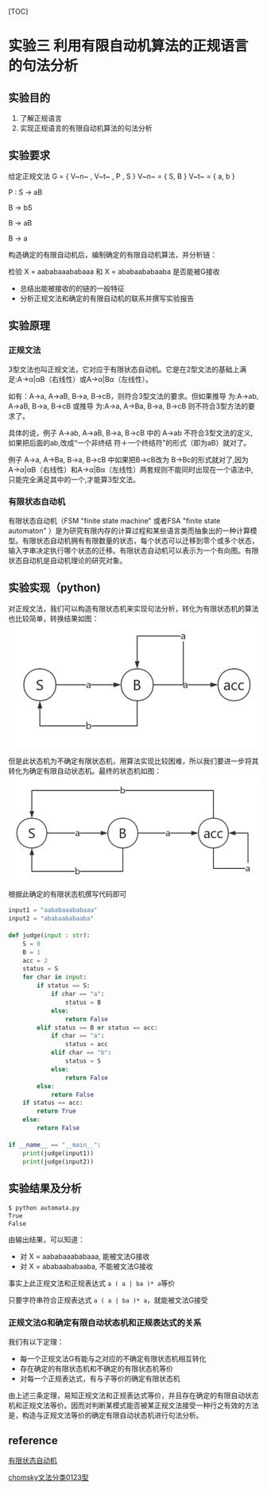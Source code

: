 [TOC]

# 实验三 利用有限自动机算法的正规语言的句法分析 

## 实验目的

1. 了解正规语言
2. 实现正规语言的有限自动机算法的句法分析

## 实验要求

给定正规文法 G = { V~n~ , V~t~ , P , S } V~n~ = { S, B } V~t~ = { a, b }

P : S -> aB

B -> bS 

B -> aB 

B -> a

构造确定的有限自动机后，编制确定的有限自动机算法，并分析链：

检验 X = aababaaababaaa 和 X = ababaababaaba 是否能被G接收

* 总结出能被接收的的链的一般特征
* 分析正规文法和确定的有限自动机的联系并撰写实验报告

## 实验原理

### 正规文法

3型文法也叫正规文法，它对应于有限状态自动机。它是在2型文法的基础上满足:A→α|αB（右线性）或A→α|Bα（左线性）。

如有：A->a, A->aB, B->a, B->cB，则符合3型文法的要求。但如果推导 为:A->ab, A->aB, B->a, B->cB 或推导 为:A->a, A->Ba, B->a, B->cB 则不符合3型方法的要求了。

具体的说，例子 A->ab, A->aB, B->a, B->cB 中的 A->ab 不符合3型文法的定义,如果把后面的ab,改成“一个非终结 符＋一个终结符”的形式（即为aB）就对了。

例子 A->a, A->Ba, B->a, B->cB 中如果把B->cB改为 B->Bc的形式就对了,因为A→α|αB（右线性）和A→α|Bα（左线性）两套规则不能同时出现在一个语法中,只能完全满足其中的一个,才能算3型文法。

### 有限状态自动机

有限状态自动机（FSM "finite state machine" 或者FSA "finite state automaton" ）是为研究有限内存的计算过程和某些语言类而抽象出的一种计算模型。有限状态自动机拥有有限数量的状态，每个状态可以迁移到零个或多个状态，输入字串决定执行哪个状态的迁移。有限状态自动机可以表示为一个有向图。有限状态自动机是自动机理论的研究对象。

## 实验实现（python)

对正规文法，我们可以构造有限状态机来实现句法分析，转化为有限状态机的算法也比较简单，转换结果如图：
![](readme.assets/NFA.png)

但是此状态机为不确定有限状态机，用算法实现比较困难，所以我们要进一步将其转化为确定有限自动状态机。最终的状态机如图：
![](readme.assets/DFA.png)


根据此确定的有限状态机撰写代码即可

```python
input1 = "aababaaababaaa"
input2 = "ababaababaaba"

def judge(input : str):
    S = 0
    B = 1
    acc = 2
    status = S
    for char in input:
        if status == S:
            if char == "a":
                status = B
            else:
                return False
        elif status == B or status == acc:
            if char == "a":
                status = acc
            elif char == "b":
                status = S
            else:
                return False
        else:
            return False
    if status == acc:
        return True
    else:
        return False

if __name__ == "__main__":
    print(judge(input1))
    print(judge(input2))
```

## 实验结果及分析

```shell
$ python automata.py
True
False
```

由输出结果，可以知道：

* 对 X = aababaaababaaa, 能被文法G接收
* 对 X = ababaababaaba, 不能被文法G接收

事实上此正规文法和正规表达式 `a ( a | ba )* a`等价

只要字符串符合正规表达式 `a ( a | ba )* a`，就能被文法G接受

### 正规文法G和确定有限自动状态机和正规表达式的关系

我们有以下定理：

* 每一个正规文法G有能与之对应的不确定有限状态机相互转化
* 存在确定的有限状态机和不确定的有限状态机等价
* 对每一个正规表达式，有与子等价的确定有限状态机

由上述三条定理，易知正规文法和正规表达式等价，并且存在确定的有限自动状态机和正规文法等价。因而对判断某模式能否被某正规文法接受一种行之有效的方法是，构造与正规文法等价的确定有限自动状态机进行句法分析。

## reference

[有限状态自动机](https://baike.baidu.com/item/有限状态自动机)

[chomsky文法分类0123型](https://zhuanlan.zhihu.com/p/37900700)

